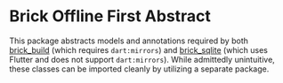 # Brick Offline First Abstract

This package abstracts models and annotations required by both [brick_build](https://github.com/greenbits/brick/tree/master/packages/brick_build) (which requires `dart:mirrors`) and [brick_sqlite](https://github.com/greenbits/brick/tree/master/packages/brick_sqlite) (which uses Flutter and does not support `dart:mirrors`). While admittedly unintuitive, these classes can be imported cleanly by utilizing a separate package.
